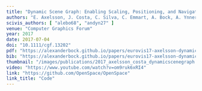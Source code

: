 ```yaml
---
title: "Dynamic Scene Graph: Enabling Scaling, Positioning, and Navigation in the Universe"
authors: "E. Axelsson, J. Costa, C. Silva, C. Emmart, A. Bock, A. Ynnerman"
scivis_authors: [ "alebo68", "andyn27" ]
venue: "Computer Graphics Forum"
year: 2017
date: 2017-07-04
doi: "10.1111/cgf.13202"
pdf: "https://alexanderbock.github.io/papers/eurovis17-axelsson-dynamic_scene_graph.pdf"
bib: "https://alexanderbock.github.io/papers/eurovis17-axelsson-dynamic_scene_graph.bib"
thumbnail: "/images/publications/2017_axelsson_costa_dynamicscenegraph.png"
video: "https://www.youtube.com/watch?v=om9ruk6xRI4"
link: "https://github.com/OpenSpace/OpenSpace"
link_title: "Code"
---
```


